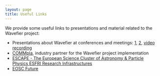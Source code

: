 ```yaml
---
layout: page
title: Useful Links
---
```


We provide some useful links to presentations and material related to the Wavefier project:

* Presentations about Wavefier at conferences and meetings: [1](https://indico.in2p3.fr/event/20203/contributions/79576/attachments/57620/77066/TSP_MMA.pdf), [2](https://projectescape.eu/sites/default/files/0%20COMPLETE_Extreme%20Universe_final.pdf), [video recording](https://www.youtube.com/watch?v=EOwmjNljxCA&t=6311s)
* [COMMpla](https://commpla.com/works/wavefier/), industry partner for the Wavefier project implementation
* [ESCAPE - The European Science Cluster of Astronomy & Particle Physics ESFRI Research Infrastructures](https://projectescape.eu)
* [EOSC Future](https://eoscfuture.eu)


